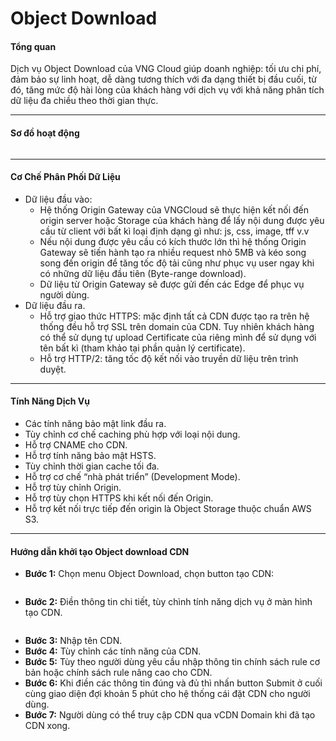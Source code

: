 # Object Download

#### **Tổng quan** <a href="#objectdownload-tongquan" id="objectdownload-tongquan"></a>

Dịch vụ Object Download của VNG Cloud giúp doanh nghiệp: tối ưu chi phí, đảm bảo sự linh hoạt, dễ dàng tương thích với đa dạng thiết bị đầu cuối, từ đó, tăng mức độ hài lòng của khách hàng với dịch vụ với khả năng phân tích dữ liệu đa chiều theo thời gian thực.

***

#### **Sơ đồ hoạt động** <a href="#objectdownload-cochephanphoidulieu" id="objectdownload-cochephanphoidulieu"></a>

<figure><img src="../../.gitbook/assets/image (216).png" alt=""><figcaption></figcaption></figure>

***

#### **Cơ Chế Phân Phối Dữ Liệu** <a href="#objectdownload-cochephanphoidulieu" id="objectdownload-cochephanphoidulieu"></a>

* Dữ liệu đầu vào:
  * Hệ thống Origin Gateway của VNGCloud sẽ thực hiện kết nối đến origin server hoặc Storage của khách hàng để lấy nội dung được yêu cầu từ client với bất kì loại định dạng gì như: js, css, image, tff v.v
  * Nếu nội dung được yêu cầu có kích thước lớn thì hệ thống Origin Gateway sẽ tiến hành tạo ra nhiều request nhỏ 5MB và kéo song song đến origin để tăng tốc độ tải cũng như phục vụ user ngay khi có những dữ liệu đầu tiên (Byte-range download).
  * Dữ liệu từ Origin Gateway sẽ được gửi đến các Edge để phục vụ người dùng.
* Dữ liệu đầu ra.
  * Hỗ trợ giao thức HTTPS: mặc định tất cả CDN được tạo ra trên hệ thống đều hỗ trợ SSL trên domain của CDN. Tuy nhiên khách hàng có thể sử dụng tự upload Certificate của riêng mình để sử dụng với tên bất kì (tham khảo tại phần quản lý certificate).
  * Hỗ trợ HTTP/2: tăng tốc độ kết nối vào truyền dữ liệu trên trình duyệt.

***

#### **Tính Năng Dịch Vụ** <a href="#objectdownload-tinhnangdichvu" id="objectdownload-tinhnangdichvu"></a>

* Các tính năng bảo mật link đầu ra.
* Tùy chỉnh cơ chế caching phù hợp với loại nội dung.
* Hỗ trợ CNAME cho CDN.
* Hỗ trợ tính năng bảo mật HSTS.
* Tùy chỉnh thời gian cache tối đa.
* Hỗ trợ cơ chế “nhà phát triển” (Development Mode).
* Hỗ trợ tùy chỉnh Origin.
* Hỗ trợ tùy chọn HTTPS khi kết nối đến Origin.
* Hỗ trợ kết nối trực tiếp đến origin là Object Storage thuộc chuẩn AWS S3.

***

#### **Hướng dẫn khởi tạo Object download CDN** <a href="#objectdownload-huongdankhoitaoobjectdownloadcdn" id="objectdownload-huongdankhoitaoobjectdownloadcdn"></a>

* **Bước 1:** Chọn menu Object Download, chọn button tạo CDN:

<figure><img src="../../.gitbook/assets/image (217).png" alt=""><figcaption></figcaption></figure>

* **Bước 2:** Điền thông tin chi tiết, tùy chình tính năng dịch vụ ở màn hình tạo CDN.

<figure><img src="../../.gitbook/assets/image (218).png" alt=""><figcaption></figcaption></figure>

* **Bước 3:** Nhập tên CDN.
* **Bước 4:** Tùy chỉnh các tính năng của CDN.
* **Bước 5:** Tùy theo người dùng yêu cầu nhập thông tin chính sách rule cơ bản hoặc chính sách rule nâng cao cho CDN.
* **Bước 6:** Khi điền các thông tin đúng và đủ thì nhấn button Submit ở cuối cùng giao diện đợi khoản 5 phút cho hệ thống cái đặt CDN cho người dùng.
* **Bước 7:** Người dùng có thể truy cập CDN qua vCDN Domain khi đã tạo CDN xong.
